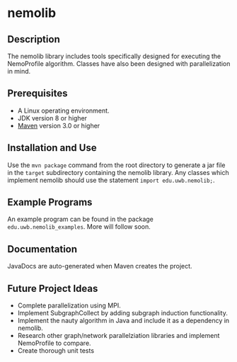 nemolib
=======

Description
-----------
The nemolib library includes tools specifically designed for executing the NemoProfile algorithm. Classes have also been designed with parallelization in mind.

Prerequisites
-------------
* A Linux operating environment.
* JDK version 8 or higher
* [Maven](https://maven.apache.org/) version 3.0 or higher

Installation and Use
--------------------
Use the `mvn package` command from the root directory to generate a jar file
in the `target` subdirectory containing the nemolib library. Any classes 
which implement nemolib should use the statement `import edu.uwb.nemolib;`.

Example Programs
----------------
An example program can be found in the package `edu.uwb.nemolib_examples`. More will follow soon.

Documentation
-------------
JavaDocs are auto-generated when Maven creates the project.

Future Project Ideas
--------------------
* Complete parallelization using MPI.
* Implement SubgraphCollect by adding subgraph induction functionality.
* Implement the nauty algorithm in Java and include it as a dependency in nemolib. 
* Research other graph/network parallelziation libraries and implement NemoProfile to compare.
* Create thorough unit tests
